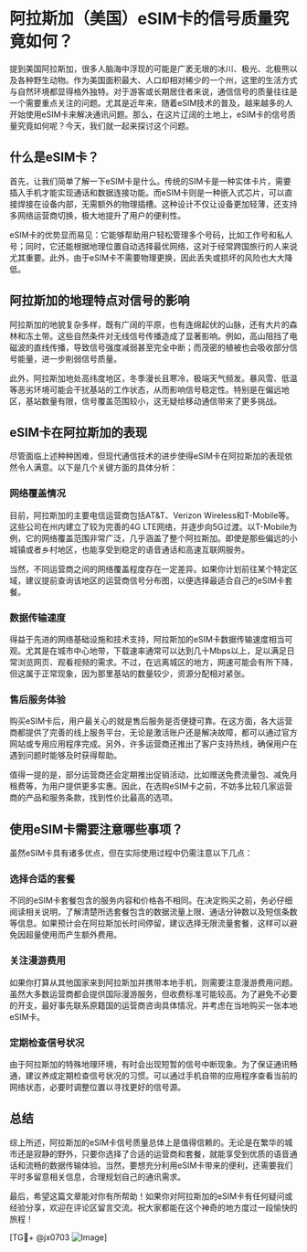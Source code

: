 # 阿拉斯加（美国）eSIM卡的信号质量究竟如何？

提到美国阿拉斯加，很多人脑海中浮现的可能是广袤无垠的冰川、极光、北极熊以及各种野生动物。作为美国面积最大、人口却相对稀少的一个州，这里的生活方式与自然环境都显得格外独特。对于游客或长期居住者来说，通信信号的质量往往是一个需要重点关注的问题。尤其是近年来，随着eSIM技术的普及，越来越多的人开始使用eSIM卡来解决通讯问题。那么，在这片辽阔的土地上，eSIM卡的信号质量究竟如何呢？今天，我们就一起来探讨这个问题。

## 什么是eSIM卡？

首先，让我们简单了解一下eSIM卡是什么。传统的SIM卡是一种实体卡片，需要插入手机才能实现通话和数据连接功能。而eSIM卡则是一种嵌入式芯片，可以直接焊接在设备内部，无需额外的物理插槽。这种设计不仅让设备更加轻薄，还支持多网络运营商切换，极大地提升了用户的便利性。

eSIM卡的优势显而易见：它能够帮助用户轻松管理多个号码，比如工作号和私人号；同时，它还能根据地理位置自动选择最优网络，这对于经常跨国旅行的人来说尤其重要。此外，由于eSIM卡不需要物理更换，因此丢失或损坏的风险也大大降低。

## 阿拉斯加的地理特点对信号的影响

阿拉斯加的地貌复杂多样，既有广阔的平原，也有连绵起伏的山脉，还有大片的森林和冻土带。这些自然条件对无线信号传播造成了显著影响。例如，高山阻挡了电磁波的直线传播，导致信号强度减弱甚至完全中断；而茂密的植被也会吸收部分信号能量，进一步削弱信号质量。

此外，阿拉斯加地处高纬度地区，冬季漫长且寒冷，极端天气频发。暴风雪、低温等恶劣环境可能会干扰基站的工作状态，从而影响信号稳定性。特别是在偏远地区，基站数量有限，信号覆盖范围较小，这无疑给移动通信带来了更多挑战。

## eSIM卡在阿拉斯加的表现

尽管面临上述种种困难，但现代通信技术的进步使得eSIM卡在阿拉斯加的表现依然令人满意。以下是几个关键方面的具体分析：

### 网络覆盖情况

目前，阿拉斯加的主要电信运营商包括AT&T、Verizon Wireless和T-Mobile等。这些公司在州内建立了较为完善的4G LTE网络，并逐步向5G过渡。以T-Mobile为例，它的网络覆盖范围非常广泛，几乎涵盖了整个阿拉斯加。即使是那些偏远的小城镇或者乡村地区，也能享受到稳定的语音通话和高速互联网服务。

当然，不同运营商之间的网络覆盖程度存在一定差异。如果你计划前往某个特定区域，建议提前查询该地区的运营商信号分布图，以便选择最适合自己的eSIM卡套餐。

### 数据传输速度

得益于先进的网络基础设施和技术支持，阿拉斯加的eSIM卡数据传输速度相当可观。尤其是在城市中心地带，下载速率通常可以达到几十Mbps以上，足以满足日常浏览网页、观看视频的需求。不过，在远离城区的地方，网速可能会有所下降，但这属于正常现象，因为那里基站的数量较少，资源分配相对紧张。

### 售后服务体验

购买eSIM卡后，用户最关心的就是售后服务是否便捷可靠。在这方面，各大运营商都提供了完善的线上服务平台，无论是激活账户还是解决故障，都可以通过官方网站或专用应用程序完成。另外，许多运营商还推出了客户支持热线，确保用户在遇到问题时能够及时获得帮助。

值得一提的是，部分运营商还会定期推出促销活动，比如赠送免费流量包、减免月租费等，为用户提供更多实惠。因此，在选购eSIM卡之前，不妨多比较几家运营商的产品和服务条款，找到性价比最高的选项。

## 使用eSIM卡需要注意哪些事项？

虽然eSIM卡具有诸多优点，但在实际使用过程中仍需注意以下几点：

### 选择合适的套餐

不同的eSIM卡套餐包含的服务内容和价格各不相同。在决定购买之前，务必仔细阅读相关说明，了解清楚所选套餐包含的数据流量上限、通话分钟数以及短信条数等信息。如果预计会在阿拉斯加长时间停留，建议选择无限流量套餐，这样可以避免因超量使用而产生额外费用。

### 关注漫游费用

如果你打算从其他国家来到阿拉斯加并携带本地手机，则需要注意漫游费用问题。虽然大多数运营商都会提供国际漫游服务，但收费标准可能较高。为了避免不必要的开支，最好事先联系原籍国的运营商咨询具体情况，并考虑在当地购买一张本地eSIM卡。

### 定期检查信号状况

由于阿拉斯加的特殊地理环境，有时会出现短暂的信号中断现象。为了保证通讯畅通，建议养成定期检查信号状况的习惯。可以通过手机自带的应用程序查看当前的网络状态，必要时调整位置以寻找更好的信号源。

## 总结

综上所述，阿拉斯加的eSIM卡信号质量总体上是值得信赖的。无论是在繁华的城市还是寂静的野外，只要你选择了合适的运营商和套餐，就能享受到优质的语音通话和流畅的数据传输体验。当然，要想充分利用eSIM卡带来的便利，还需要我们平时多留意相关信息，合理规划自己的通讯需求。

最后，希望这篇文章能对你有所帮助！如果你对阿拉斯加的eSIM卡有任何疑问或经验分享，欢迎在评论区留言交流。祝大家都能在这个神奇的地方度过一段愉快的旅程！

[TG💪+ @jx0703 ![Image](https://github.com/user-attachments/assets/dbca1d08-cadb-493c-b0ec-ad6f7a83f270)]